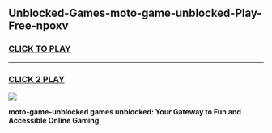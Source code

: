 
## Unblocked-Games-moto-game-unblocked-Play-Free-npoxv
<h3>
<a href="https://premium76.site?title=moto-game-unblocked&ref=21A">CLICK TO PLAY</a></h3>
<hr>

<h3>
<a href="https://premium76.site?title=moto-game-unblocked&ref=21A">CLICK 2 PLAY</a>
  
</h3>

<a href="https://premium76.site?title=moto-game-unblocked&ref=21A"><img src="https://clearcache.store/games.png"></a>


**moto-game-unblocked games unblocked: Your Gateway to Fun and Accessible Online Gaming**
